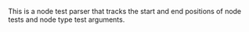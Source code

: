 
This is a node test parser that tracks the start and end positions of node tests and node type test arguments.
